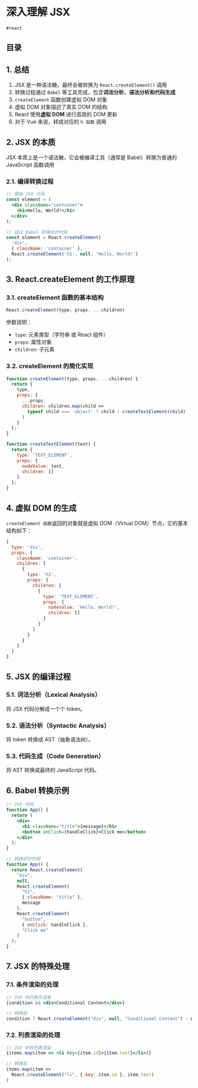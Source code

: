 
# 深入理解 JSX

`#react` 


## 目录
<!-- toc -->
 ## 1. 总结 

1. JSX 是一种语法糖，最终会被转换为 `React.createElement()` 调用
2. 转换过程通过 `Babel` 等工具完成，包含**词法分析、语法分析和代码生成**
3. `createElement` 函数创建虚拟 DOM 对象
4. 虚拟 DOM 对象描述了真实 DOM 的结构
5. React 使用**虚拟 DOM** 进行高效的 DOM 更新
6. 对于 Vue 来说，转成对应的 `h 函数` 调用

## 2. JSX 的本质

JSX 本质上是一个语法糖，它会被编译工具（通常是 Babel）转换为普通的 JavaScript 函数调用

### 2.1. 编译转换过程

```jsx
// 原始 JSX 代码
const element = (
  <div className="container">
    <h1>Hello, World!</h1>
  </div>
);

// 经过 Babel 转换后的代码
const element = React.createElement(
  'div',
  { className: 'container' },
  React.createElement('h1', null, 'Hello, World!')
);
```

## 3. React.createElement 的工作原理

### 3.1. createElement 函数的基本结构

```javascript
React.createElement(type, props, ...children)
```

参数说明：
- `type`: 元素类型（字符串 或 React 组件）
- `props`: 属性对象
- `children`: 子元素

### 3.2. createElement 的简化实现

```javascript
function createElement(type, props, ...children) {
  return {
    type,
    props: {
      ...props,
      children: children.map(child =>
        typeof child === 'object' ? child : createTextElement(child)
      )
    }
  };
}

function createTextElement(text) {
  return {
    type: 'TEXT_ELEMENT',
    props: {
      nodeValue: text,
      children: []
    }
  };
}
```

## 4. 虚拟 DOM 的生成

`createElement 函数`返回的对象就是虚拟 DOM（Virtual DOM）节点，它的基本结构如下：

```javascript
{
  type: 'div',
  props: {
    className: 'container',
    children: [
      {
        type: 'h1',
        props: {
          children: [
            {
              type: 'TEXT_ELEMENT',
              props: {
                nodeValue: 'Hello, World!',
                children: []
              }
            }
          ]
        }
      }
    ]
  }
}
```

## 5. JSX 的编译过程

### 5.1. 词法分析（Lexical Analysis）

将 JSX 代码分解成一个个 token。

### 5.2. 语法分析（Syntactic Analysis）

将 token 转换成 AST（抽象语法树）。

### 5.3. 代码生成（Code Generation）

将 AST 转换成最终的 JavaScript 代码。

## 6. Babel 转换示例

```jsx
// JSX 代码
function App() {
  return (
    <div>
      <h1 className="title">{message}</h1>
      <button onClick={handleClick}>Click me</button>
    </div>
  );
}

// 转换后的代码
function App() {
  return React.createElement(
    "div",
    null,
    React.createElement(
      "h1",
      { className: "title" },
      message
    ),
    React.createElement(
      "button",
      { onClick: handleClick },
      "Click me"
    )
  );
}
```

## 7. JSX 的特殊处理

### 7.1. 条件渲染的处理

```jsx
// JSX 中的条件渲染
{condition && <div>Conditional Content</div>}

// 转换后
condition ? React.createElement("div", null, "Conditional Content") : null
```

### 7.2. 列表渲染的处理

```jsx
// JSX 中的列表渲染
{items.map(item => <li key={item.id}>{item.text}</li>)}

// 转换后
items.map(item => 
  React.createElement("li", { key: item.id }, item.text)
)
```


